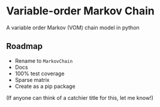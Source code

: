 # Variable-order Markov Chain

A variable order Markov (VOM) chain model in python

## Roadmap

- Rename to `MarkovChain`
- Docs
- 100% test coverage
- Sparse matrix
- Create as a pip package

(If anyone can think of a catchier title for this, let me know!)
